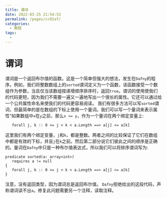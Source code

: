 ```yaml
---
title: 谓词
date: 2022-03-25 21:54:53
permalink: /pages/cc01af/
categories:
  - 教程
tags:
  - 
---
```

# 谓词

谓词是一个返回布尔值的函数。这是一个简单但强大的想法，发生在`Dafny`的程序。例如，我们将整数数组上的`sorted`谓词定义为一个函数，该函数接受一个数组作为参数，当且仅当该数组按递增顺序排序时，返回`true`。谓词的使用使我们的代码更短，因为我们不需要一遍又一遍地写出一个很长的属性。它还可以通过给一个公共属性命名来使我们的代码更容易阅读。
我们有很多方法可以写`sorted`谓词，但最简单的是在数组的下标上使用一个量词。我们可以写一个量词来表示属性“如果数组中`x`在`y`之前，那么`x <= y`，作为一个量词在两个绑定变量上:

```dafny
   forall j, k :: 0 <= j < k < a.Length ==> a[j] <= a[k]
```

这里我们有两个绑定变量，`j`和`k`，都是整数。两者之间的比较保证了它们在数组中都是有效的下标，并且`j`在`k`之前。然后第二部分说它们彼此之间的顺序是正确的。量词在`Dafny`中只是一种布尔值表达式，所以我们可以将排序谓词写为:

```dafny
predicate sorted(a: array<int>)
   requires a != null
{
   forall j, k :: 0 <= j < k < a.Length ==> a[j] <= a[k]
}
```

注意，没有返回类型，因为谓词总是返回布尔值。
`Dafny`拒绝给出的这段代码，声称谓词读不出`a`。修复此问题需要另一个注释，读取注释。